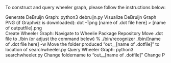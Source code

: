 To construct and query wheeler graph, please follow the instructions below:

Generate DeBruijn Graph: python3 debruijn.py
Visualize DeBruijn Graph PNG (if Graphviz is downloaded): dot -Tpng [name of .dot file here] > [name of outputfile].png   
Create Wheeler Graph: 
Navigate to Wheelie Package Repository
Move .dot file to ./bin (or adjust the command below)
% ./bin/recognizer  ./bin/[name of .dot file here] -w
Move the folder produced “out__[name of .dotfile]” to location of searchwheeler.py
Query Wheeler Graph: python3 searchwheeler.py
Change foldername to “out__[name of .dotfile]”
Change P 
